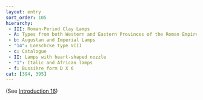 ```yaml
---
layout: entry
sort_order: 105
hierarchy:
 - III: Roman-Period Clay Lamps
 - A: Types from both Western and Eastern Provinces of the Roman Empire
 - b: Augustan and Imperial Lamps
 - "14": Loeschcke type VIII
 - c: Catalogue
 - II: Lamps with heart-shaped nozzle
 - "1": Italic and African lamps
 - f: Bussière form D X 6
cat: [394, 395]
---
```


(See [Introduction 16](Introduction-16))
